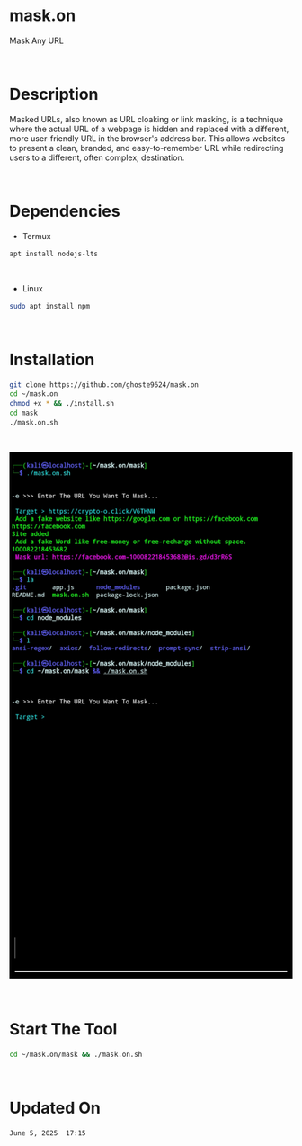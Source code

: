# mask.on
Mask Any URL 

<br>

# Description 
Masked URLs, also known as URL cloaking or link masking, is a technique where the actual URL of a webpage is hidden and replaced with a different, more user-friendly URL in the browser's address bar. This allows websites to present a clean, branded, and easy-to-remember URL while redirecting users to a different, often complex, destination. 

<br>

# Dependencies 
* Termux
```bash
apt install nodejs-lts 
```

<br>

* Linux
```bash
sudo apt install npm
```

<br>

# Installation 
```bash
git clone https://github.com/ghoste9624/mask.on
cd ~/mask.on
chmod +x * && ./install.sh 
cd mask
./mask.on.sh
```

<br>

![alt text](https://github.com/ghoste9624/mask.on/blob/main/files%2FScreenshot_20250605-180546_Termux.jpg)

<br>

# Start The Tool
```bash
cd ~/mask.on/mask && ./mask.on.sh
```
       
<br>

# Updated On 
``
June 5, 2025  17:15
``


